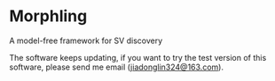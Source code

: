 # Morphling
A model-free framework for SV discovery


The software keeps updating, if you want to try the test version of this software, please send me email (jiadonglin324@163.com). 
